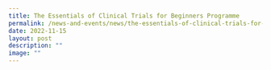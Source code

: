 ```yaml
---
title: The Essentials of Clinical Trials for Beginners Programme
permalink: /news-and-events/news/the-essentials-of-clinical-trials-for-beginners-programme/
date: 2022-11-15
layout: post
description: ""
image: ""
---
```

